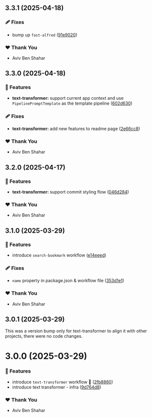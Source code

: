 ## 3.3.1 (2025-04-18)

### 🩹 Fixes

- bump up `fast-alfred` ([91e9020](https://github.com/Avivbens/alfredo/commit/91e9020))

### ❤️ Thank You

- Aviv Ben Shahar

## 3.3.0 (2025-04-18)

### 🚀 Features

- **text-transformer:** support current app context and use `PipelinePromptTemplate` as the template pipeline ([602d630](https://github.com/Avivbens/alfredo/commit/602d630))

### 🩹 Fixes

- **text-transformer:** add new features to readme page ([2e66cc8](https://github.com/Avivbens/alfredo/commit/2e66cc8))

### ❤️ Thank You

- Aviv Ben Shahar

## 3.2.0 (2025-04-17)

### 🚀 Features

- **text-transformer:** support commit styling flow ([046d284](https://github.com/Avivbens/alfredo/commit/046d284))

### ❤️ Thank You

- Aviv Ben Shahar

## 3.1.0 (2025-03-29)

### 🚀 Features

- introduce `search-bookmark` workflow ([e14eeed](https://github.com/Avivbens/alfredo/commit/e14eeed))

### 🩹 Fixes

- `name` property in package.json & workflow file ([353d1e1](https://github.com/Avivbens/alfredo/commit/353d1e1))

### ❤️ Thank You

- Aviv Ben Shahar

## 3.0.1 (2025-03-29)

This was a version bump only for text-transformer to align it with other projects, there were no code changes.

# 3.0.0 (2025-03-29)

### 🚀 Features

- introduce `text-transformer` workflow 🥷 ([2fb8860](https://github.com/Avivbens/alfredo/commit/2fb8860))
- introduce text transformer - infra ([9d764d8](https://github.com/Avivbens/alfredo/commit/9d764d8))

### ❤️ Thank You

- Aviv Ben Shahar
